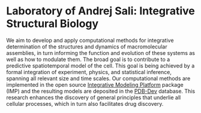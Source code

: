 # Laboratory of Andrej Sali: Integrative Structural Biology

We aim to develop and apply computational methods for integrative determination of the structures and dynamics of macromolecular assemblies, in turn informing the function and evolution of these systems as well as how to modulate them. The broad goal is to contribute to a predictive spatiotemporal model of the cell. This goal is being achieved by a formal integration of experiment, physics, and statistical inference, spanning all relevant size and time scales. Our computational methods are implemented in the open source [Integrative Modeling Platform](https://integrativemodeling.org/) package (IMP) and the resulting models are deposited in the [PDB-Dev](https://pdb-dev.wwpdb.org/) database. This research enhances the discovery of general principles that underlie all cellular processes, which in turn also facilitates drug discovery. 
